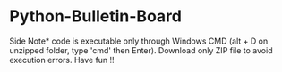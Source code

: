 # Python-Bulletin-Board

Side Note* code is executable only through Windows CMD (alt + D on unzipped folder, type 'cmd' then Enter). Download only ZIP file to avoid execution errors. Have fun !!
